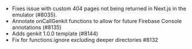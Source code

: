 - Fixes issue with custom 404 pages not being returned in Next.js in the emulator (#8035).
- Annotate onCallGenkit functions to allow for future Firebase Console annotations (#8135)
- Adds genkit 1.0.0 template (#8144)
- Fix for functions.ignore excluding deeper directories #8132
